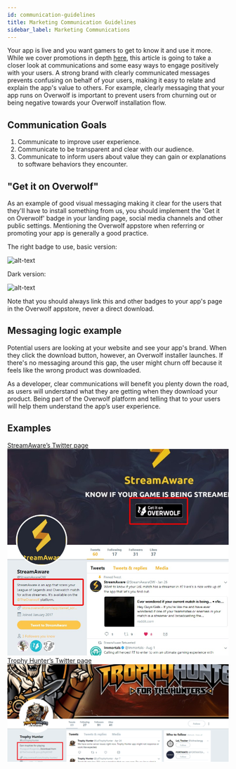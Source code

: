 ```yaml
---
id: communication-guidelines
title: Marketing Communication Guidelines
sidebar_label: Marketing Communications
---
```


Your app is live and you want gamers to get to know it and use it more. While we cover promotions in depth [here](promoting-your-app), this article is going to take a closer look at communications and some easy ways to engage positively with your users. A strong brand with clearly communicated messages prevents confusing on behalf of your users, making it easy to relate and explain the app's value to others. For example, clearly messaging that your app runs on Overwolf is important to prevent users from churning out or being negative towards your Overwolf installation flow.

## Communication Goals

1. Communicate to improve user experience. 
2. Communicate to be transparent and clear with our audience.
3. Communicate to inform users about value they can gain or explanations to software behaviors they encounter.

## "Get it on Overwolf"

As an example of good visual messaging making it clear for the users that they'll have to install something from us, you should implement the 'Get it on Overwolf' badge in your landing page, social media channels and other public settings. Mentioning the Overwolf appstore when referring or promoting your app is generally a good practice. 

The right badge to use, basic version:

![alt-text](assets/GetItOnOW-Base.png)

Dark version:

![alt-text](assets/GetItOnOW-Dark.png)

Note that you should always link this and other badges to your app's page in the Overwolf appstore, never a direct download. 

## Messaging logic example

Potential users are looking at your website and see your app's brand. When they click the download button, however, an Overwolf installer launches. If there's no messaging around this gap, the user might churn off because it feels like the wrong product was downloaded.

As a developer, clear communications will benefit you plenty down the road, as users will understand what they are getting when they download your product. Being part of the Overwolf platform and telling that to your users will help them understand the app’s user experience.

## Examples

<div class="box" data-slick='{"slidesToShow": 2}'>
  <a data-fancybox="gallery" data-caption="LoLwiz" href="../assets/communication-guidelines/streamaware-overwolf.jpg">
    StreamAware’s Twitter page
    <span class="thumb">
      <img src="../assets/communication-guidelines/streamaware-overwolf.jpg" alt="">
    </span>
  </a>
  <a data-fancybox="gallery" data-caption="PUBG Tracker" href="../assets/communication-guidelines/THtwitterdisc.png">
    Trophy Hunter’s Twitter page
    <span class="thumb">
      <img src="../assets/communication-guidelines/THtwitterdisc.png" alt="">
    </span>
  </a>
</div>
